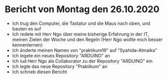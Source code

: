 # Bericht von Montag den 26.10.2020
* Ich trug den Computer, die Tastatur und die Maus nach oben, und bauten es auf
* Ich redete mit Herr Ngo über meine bisherige Erfahrung in der IT, meinen Zielen der Woche und den Regeln (Herr Ngo wollte mich besser kennenlernen)
* Ich änderte meinen Namen von "praktikum19" auf "Syahida-Almaika"
* Ich legete ein neues Repository "ARDUINO" an
* Ich lud Herr Ngo als Collaborator zu der Repository "ARDUINO" ein
* Ich legte das neue Repository "Praktikum" an
* Ich schrieb diesen Bericht
